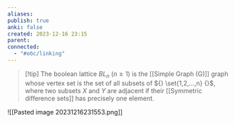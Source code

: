 ```yaml
---
aliases: 
publish: true
anki: false
created: 2023-12-16 23:15
parent: 
connected:
  - "#обс/linking"
---
```


> [!tip] The boolean lattice ${} BL_n$ ($n ≥ 1 {}$) 
is the [[Simple Graph (G)]] graph whose vertex set is the set of all subsets of ${} \set{1,2,...,n} {}$, where two subsets $X$ and $Y$ are adjacent if their [[Symmetric difference sets]] has precisely one element.

![[Pasted image 20231216231553.png]]













